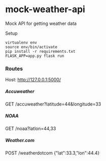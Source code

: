 # mock-weather-api
Mock API for getting weather data

Setup
```
virtualenv env
source env/bin/activate
pip install -r requirements.txt
FLASK_APP=app.py flask run
```

### Routes
Host: http://127.0.0.1:5000/
##### Accuweather
GET /accuweather?latitude=44&longitude=33

##### NOAA
GET /noaa?latlon=44,33

##### Weather.com
POST /weatherdotcom
{"lat":33.3,"lon":44.4}

